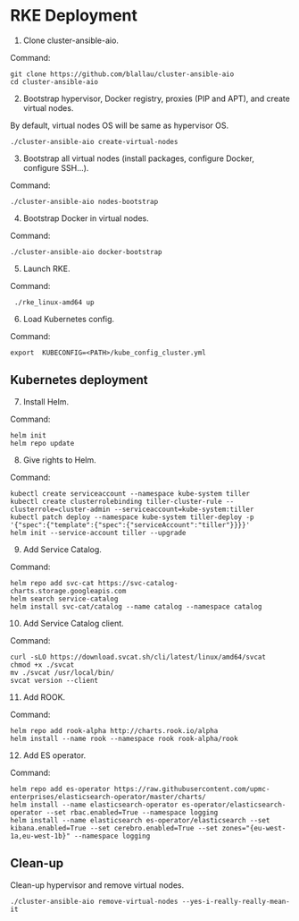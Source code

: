 RKE Deployment
==============

1. Clone cluster-ansible-aio.

Command:

    git clone https://github.com/blallau/cluster-ansible-aio
    cd cluster-ansible-aio

2. Bootstrap hypervisor, Docker registry, proxies (PIP and APT), and create
virtual nodes.

By default, virtual nodes OS will be same as hypervisor OS.

    ./cluster-ansible-aio create-virtual-nodes

3. Bootstrap all virtual nodes (install packages, configure Docker,
configure SSH...).

Command:

    ./cluster-ansible-aio nodes-bootstrap

4. Bootstrap Docker in virtual nodes.

Command:

    ./cluster-ansible-aio docker-bootstrap

5. Launch RKE.

Command:

     ./rke_linux-amd64 up

6. Load Kubernetes config.

Command:

    export  KUBECONFIG=<PATH>/kube_config_cluster.yml

Kubernetes deployment
--------------------

7. Install Helm.

Command:

    helm init
    helm repo update

8. Give rights to Helm.

Command:

    kubectl create serviceaccount --namespace kube-system tiller
    kubectl create clusterrolebinding tiller-cluster-rule --clusterrole=cluster-admin --serviceaccount=kube-system:tiller
    kubectl patch deploy --namespace kube-system tiller-deploy -p '{"spec":{"template":{"spec":{"serviceAccount":"tiller"}}}}'
    helm init --service-account tiller --upgrade

9. Add Service Catalog.

Command:

    helm repo add svc-cat https://svc-catalog-charts.storage.googleapis.com
    helm search service-catalog
    helm install svc-cat/catalog --name catalog --namespace catalog

10. Add Service Catalog client.

Command:

    curl -sLO https://download.svcat.sh/cli/latest/linux/amd64/svcat
    chmod +x ./svcat
    mv ./svcat /usr/local/bin/
    svcat version --client

11. Add ROOK.

Command:

    helm repo add rook-alpha http://charts.rook.io/alpha
    helm install --name rook --namespace rook rook-alpha/rook

12. Add ES operator.

Command:

    helm repo add es-operator https://raw.githubusercontent.com/upmc-enterprises/elasticsearch-operator/master/charts/
    helm install --name elasticsearch-operator es-operator/elasticsearch-operator --set rbac.enabled=True --namespace logging
    helm install --name elasticsearch es-operator/elasticsearch --set kibana.enabled=True --set cerebro.enabled=True --set zones="{eu-west-1a,eu-west-1b}" --namespace logging

Clean-up
--------

Clean-up hypervisor and remove virtual nodes.

    ./cluster-ansible-aio remove-virtual-nodes --yes-i-really-really-mean-it

